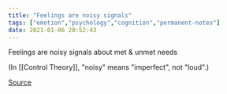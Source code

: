 ```yaml
---
title: "Feelings are noisy signals"
tags: ["emotion","psychology","cognition","permanent-notes"]
date: 2021-01-06 20:52:43
---
```


Feelings are noisy signals about met & unmet needs

(In [[Control Theory]], "noisy" means "imperfect", not "loud".)

[Source](https://www.patreon.com/posts/whats-nicky-very-37796972)
